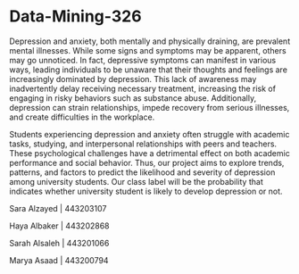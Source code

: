 # Data-Mining-326

Depression and anxiety, both mentally and physically draining, are prevalent mental illnesses. While some signs and symptoms may be apparent, others may go unnoticed. In fact, depressive symptoms can manifest in various ways, leading individuals to be unaware that their thoughts and feelings are increasingly dominated by depression. This lack of awareness may inadvertently delay receiving necessary treatment, increasing the risk of engaging in risky behaviors such as substance abuse. Additionally, depression can strain relationships, impede recovery from serious illnesses, and create difficulties in the workplace. 

Students experiencing depression and anxiety often struggle with academic tasks, studying, and interpersonal relationships with peers and teachers. These psychological challenges have a detrimental effect on both academic performance and social behavior. Thus, our project aims to explore trends, patterns, and factors to predict the likelihood and severity of depression among university students.  Our class label will be the probability that indicates whether university student is likely to develop depression or not.


Sara  Alzayed | 443203107

Haya Albaker  |  443202868

Sarah Alsaleh  |  443201066

Marya Asaad  |  443200794
